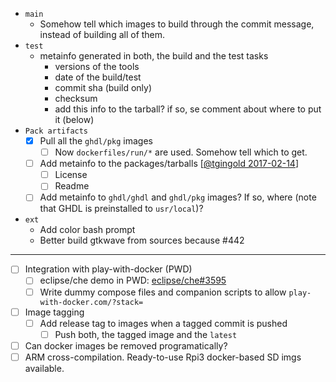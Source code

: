 - `main`
  - Somehow tell which images to build through the commit message, instead of building all of them.
- `test`
  - metainfo generated in both, the build and the test tasks
    - versions of the tools
    - date of the build/test
    - commit sha (build only)
    - checksum
    - add this info to the tarball? if so, se comment about where to put it (below)
- `Pack artifacts`
  - [x] Pull all the `ghdl/pkg` images
    - [ ] Now `dockerfiles/run/*` are used. Somehow tell which to get.
  - [ ] Add metainfo to the packages/tarballs [[@tgingold 2017-02-14](https://github.com/tgingold/ghdl/issues/280#issuecomment-279595802)]
    - [ ] License
    - [ ] Readme
  - [ ] Add metainfo to `ghdl/ghdl` and `ghdl/pkg` images? If so, where (note that GHDL is preinstalled to `usr/local`)?
- `ext`
  - Add color bash prompt
  - Better build gtkwave from sources because #442

---

- [ ] Integration with play-with-docker (PWD)
  - [ ] eclipse/che demo in PWD: [eclipse/che#3595](https://github.com/eclipse/che/issues/3595#issuecomment-349852819)
  - [ ] Write dummy compose files and companion scripts to allow `play-with-docker.com/?stack=`
- [ ] Image tagging
  - [ ] Add release tag to images when a tagged commit is pushed
    - [ ] Push both, the tagged image and the `latest`
- [ ] Can docker images be removed programatically?
- [ ] ARM cross-compilation. Ready-to-use Rpi3 docker-based SD imgs available.
